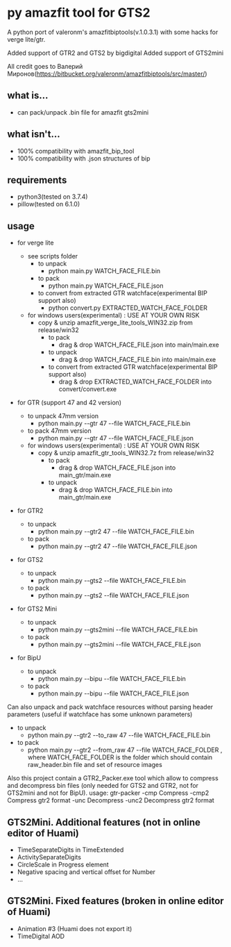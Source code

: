 # py amazfit tool for GTS2
A python port of valeronm's amazfitbiptools(v.1.0.3.1) with some hacks for verge lite/gtr.

Added support of GTR2 and GTS2 by bigdigital
Added support of GTS2mini

All credit goes to Валерий Миронов(https://bitbucket.org/valeronm/amazfitbiptools/src/master/)

## what is...
* can pack/unpack .bin file for amazfit gts2mini

## what isn't...
* 100% compatibility with amazfit_bip_tool
* 100% compatibility with .json structures of bip

## requirements
* python3(tested on 3.7.4)
* pillow(tested on 6.1.0)

## usage
* for verge lite
  * see scripts folder
    * to unpack
      * python main.py WATCH_FACE_FILE.bin
    * to pack
      * python main.py WATCH_FACE_FILE.json
    * to convert from extracted GTR watchface(experimental BIP support also)
      * python convert.py EXTRACTED_WATCH_FACE_FOLDER
  * for windows users(experimental) : USE AT YOUR OWN RISK
    * copy & unzip amazfit_verge_lite_tools_WIN32.zip from release/win32
      * to pack
        * drag & drop WATCH_FACE_FILE.json into main/main.exe
      * to unpack
        * drag & drop WATCH_FACE_FILE.bin into main/main.exe
      * to convert from extracted GTR watchface(experimental BIP support also)
        * drag & drop EXTRACTED_WATCH_FACE_FOLDER into convert/convert.exe
* for GTR (support 47 and 42 version)
  * to unpack 47mm version
    * python main.py --gtr 47 --file WATCH_FACE_FILE.bin
  * to pack 47mm version
    * python main.py --gtr 47 --file WATCH_FACE_FILE.json
  * for windows users(experimental) : USE AT YOUR OWN RISK
    * copy & unzip amazfit_gtr_tools_WIN32.7z from release/win32
      * to pack
        * drag & drop WATCH_FACE_FILE.json into main_gtr/main.exe
      * to unpack
        * drag & drop WATCH_FACE_FILE.bin into main_gtr/main.exe

* for GTR2
  * to unpack 
    * python main.py --gtr2 47 --file WATCH_FACE_FILE.bin
  * to pack 
    * python main.py --gtr2 47 --file WATCH_FACE_FILE.json
    
* for GTS2
  * to unpack 
    * python main.py --gts2 --file WATCH_FACE_FILE.bin
  * to pack 
    * python main.py --gts2 --file WATCH_FACE_FILE.json
    
* for GTS2 Mini
  * to unpack 
    * python main.py --gts2mini --file WATCH_FACE_FILE.bin
  * to pack 
    * python main.py --gts2mini --file WATCH_FACE_FILE.json
    
* for BipU
   * to unpack
     *  python main.py --bipu --file WATCH_FACE_FILE.bin
   * to pack
     * python main.py --bipu --file WATCH_FACE_FILE.json

Can also unpack and pack watchface resources without parsing header parameters (useful if watchface has some unknown parameters)
 * to unpack 
    * python main.py --gtr2 --to_raw 47 --file WATCH_FACE_FILE.bin
  * to pack 
    * python main.py --gtr2 --from_raw 47 --file WATCH_FACE_FOLDER , where WATCH_FACE_FOLDER is the folder which should contain raw_header.bin file and set of resource images

Also this project contain a GTR2_Packer.exe tool which allow to compress and decompress bin files (only needed for GTS2 and GTR2, not for GTS2mini and not for BipU).
usage: gtr-packer
 -cmp <filename>    Compress
 -cmp2 <filename>   Compress gtr2 format
 -unc <filename>    Decompress
 -unc2 <filename>   Decompress gtr2 format

 ## GTS2Mini. Additional features (not in online editor of Huami)
 * TimeSeparateDigits in TimeExtended
 * ActivitySeparateDigits
 * CircleScale in Progress element
 * Negative spacing and vertical offset for Number
 * ...

 ## GTS2Mini. Fixed features (broken in online editor of Huami)
 * Animation #3 (Huami does not export it)
 * TimeDigital AOD